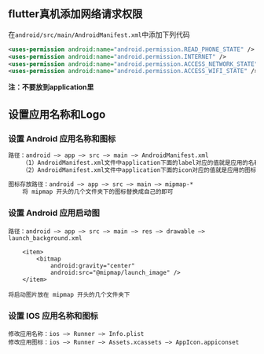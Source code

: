 ## flutter真机添加网络请求权限

在`android/src/main/AndroidManifest.xml`中添加下列代码

```xml
<uses-permission android:name="android.permission.READ_PHONE_STATE" />
<uses-permission android:name="android.permission.INTERNET" />
<uses-permission android:name="android.permission.ACCESS_NETWORK_STATE" />
<uses-permission android:name="android.permission.ACCESS_WIFI_STATE" />
```

**注：不要放到application里**



## 设置应用名称和Logo

### 设置 Android 应用名称和图标

```html
路径：android —> app —> src —> main —> AndroidManifest.xml
	（1）AndroidManifest.xml文件中application下面的label对应的值就是应用的名称；
	（2）AndroidManifest.xml文件中application下面的icon对应的值就是应用的图标文件；

图标存放路径：android —> app —> src —> main —> mipmap-*
	将 mipmap 开头的几个文件夹下的图标替换成自己的即可
```

### 设置 Android 应用启动图

```
路径：android —> app —> src —> main —> res —> drawable —> launch_background.xml

    <item>
        <bitmap
            android:gravity="center"
            android:src="@mipmap/launch_image" />
    </item>
    
将启动图片放在 mipmap 开头的几个文件夹下
```



### 设置 IOS 应用名称和图标

```
修改应用名称：ios —> Runner —> Info.plist
修改应用图标：ios —> Runner —> Assets.xcassets —> AppIcon.appiconset
```



